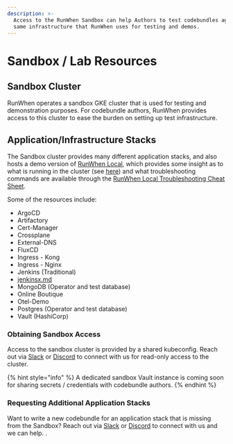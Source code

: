 ```yaml
---
description: >-
  Access to the RunWhen Sandbox can help Authors to test codebundles against the
  same infrastructure that RunWhen uses for testing and demos.
---
```


# Sandbox / Lab Resources

## Sandbox Cluster

RunWhen operates a sandbox GKE cluster that is used for testing and demonstration purposes. For codebundle authors, RunWhen provides access to this cluster to ease the burden on setting up test infrastructure.

## Application/Infrastructure Stacks

The Sandbox cluster provides many different application stacks, and also hosts a demo version of  [RunWhen Local](https://docs.runwhen.com/public/v/runwhen-local), which provides some insight as to what is running in the cluster (see [here](https://runwhen-local.sandbox.runwhen.com/)) and what troubleshooting commands are available through the [RunWhen Local Troubleshooting Cheat Sheet](https://docs.runwhen.com/public/v/runwhen-local/user-guide/features/user\_guide-feature\_overview).

Some of the resources include:

* ArgoCD
* Artifactory
* Cert-Manager
* Crossplane
* External-DNS
* FluxCD
* Ingress - Kong
* Ingress - Nginx
* Jenkins (Traditional)
* [jenkinsx.md](jenkinsx.md "mention")
* MongoDB (Operator and test database)
* Online Boutique
* Otel-Demo
* Postgres (Operator and test database)
* Vault (HashiCorp)

### Obtaining Sandbox Access

Access to the sandbox cluster is provided by a shared kubeconfig. Reach out via [Slack](https://runwhen.slack.com/join/shared\_invite/zt-1l7t3tdzl-IzB8gXDsWtHkT8C5nufm2A#/shared-invite/email) or [Discord](https://discord.com/invite/Ut7Ws4rm8Q) to connect with us for read-only access to the cluster.

{% hint style="info" %}
A dedicated sandbox Vault instance is coming soon for sharing secrets / credentials with codebundle authors.
{% endhint %}

### Requesting Additional Application Stacks

Want to write a new codebundle for an application stack that is missing from the Sandbox? Reach out via [Slack](https://runwhen.slack.com/join/shared\_invite/zt-1l7t3tdzl-IzB8gXDsWtHkT8C5nufm2A#/shared-invite/email) or [Discord](https://discord.com/invite/Ut7Ws4rm8Q) to connect with us and we can help. .
